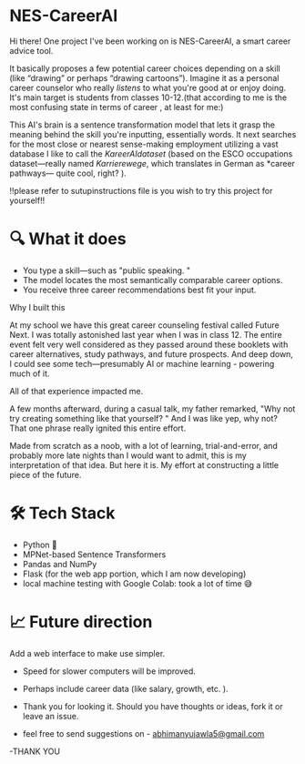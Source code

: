 # NES-CareerAI

Hi there! One project I've been working on is NES-CareerAI, a smart career advice tool.

It basically proposes a few potential career choices depending on a skill (like “drawing” or perhaps “drawing cartoons”). Imagine it as a personal career counselor who really *listens* to what you're good at or enjoy doing.
It's main target is students from classes 10-12.(that according to me is the most confusing state in terms of career , at least for me:)

This AI's brain is a sentence transformation model that lets it grasp the meaning behind the skill you're inputting, essentially words. It next searches for the most close or nearest sense-making employment utilizing a vast database I like to call the *KareerAIdataset* (based on the ESCO occupations dataset—really named *Karrierewege*, which translates in German as *career pathways— quite cool, right? ).

!!please refer to sutupinstructions file is you wish to try this project for yourself!!

# 🔍 What it does

- You type a skill—such as "public speaking. "
- The model locates the most semantically comparable career options.
- You receive three career recommendations best fit your input.

Why I built this

At my school we have this great career counseling festival called Future Next. I was totally astonished last year when I was in class 12. The entire event felt very well considered as they passed around these booklets with career alternatives, study pathways, and future prospects. And deep down, I could see some tech—presumably AI or machine learning - powering much of it.

All of that experience impacted me.

A few months afterward, during a casual talk, my father remarked, "Why not try creating something like that yourself? " And I was like yep, why not? That one phrase really ignited this entire effort.

Made from scratch as a noob, with a lot of learning, trial-and-error, and probably more late nights than I would want to admit, this is my interpretation of that idea. But here it is. My effort at constructing a little piece of the future.

# 🛠️ Tech Stack

- Python 🐍
- MPNet-based Sentence Transformers
- Pandas and NumPy
- Flask (for the web app portion, which I am now developing)
- local machine testing with Google Colab: took a lot of time 😅

# 📈 Future direction

Add a web interface to make use simpler.
- Speed for slower computers will be improved.
- Perhaps include career data (like salary, growth, etc. ).


- Thank you for looking it. Should you have thoughts or ideas, fork it or leave an issue.
- feel free to send suggestions on - abhimanyujawla5@gmail.com

-THANK YOU
